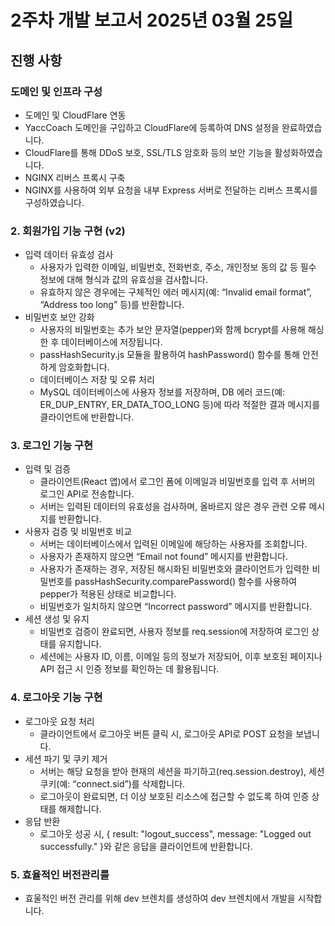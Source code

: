 # 2주차 개발 보고서 2025년 03월 25일

## 진행 사항
### 도메인 및 인프라 구성
- 도메인 및 CloudFlare 연동
- YaccCoach 도메인을 구입하고 CloudFlare에 등록하여 DNS 설정을 완료하였습니다.
- CloudFlare를 통해 DDoS 보호, SSL/TLS 암호화 등의 보안 기능을 활성화하였습니다.
- NGINX 리버스 프록시 구축
- NGINX를 사용하여 외부 요청을 내부 Express 서버로 전달하는 리버스 프록시를 구성하였습니다.

### 2. 회원가입 기능 구현 (v2)
- 입력 데이터 유효성 검사
	- 사용자가 입력한 이메일, 비밀번호, 전화번호, 주소, 개인정보 동의 값 등 필수 정보에 대해 형식과 값의 유효성을 검사합니다.
	- 유효하지 않은 경우에는 구체적인 에러 메시지(예: “Invalid email format”, “Address too long” 등)를 반환합니다.
- 비밀번호 보안 강화
	- 사용자의 비밀번호는 추가 보안 문자열(pepper)와 함께 bcrypt를 사용해 해싱한 후 데이터베이스에 저장됩니다.
	- passHashSecurity.js 모듈을 활용하여 hashPassword() 함수를 통해 안전하게 암호화합니다.
	- 데이터베이스 저장 및 오류 처리
	- MySQL 데이터베이스에 사용자 정보를 저장하며, DB 에러 코드(예: ER_DUP_ENTRY, ER_DATA_TOO_LONG 등)에 따라 적절한 결과 메시지를 클라이언트에 반환합니다.
### 3. 로그인 기능 구현 
- 입력 및 검증
  - 클라이언트(React 앱)에서 로그인 폼에 이메일과 비밀번호를 입력 후 서버의 로그인 API로 전송합니다.
  - 서버는 입력된 데이터의 유효성을 검사하며, 올바르지 않은 경우 관련 오류 메시지를 반환합니다.
- 사용자 검증 및 비밀번호 비교
    - 서버는 데이터베이스에서 입력된 이메일에 해당하는 사용자를 조회합니다.
	- 사용자가 존재하지 않으면 “Email not found” 메시지를 반환합니다.
	- 사용자가 존재하는 경우, 저장된 해시화된 비밀번호와 클라이언트가 입력한 비밀번호를 passHashSecurity.comparePassword() 함수를 사용하여 pepper가 적용된 상태로 비교합니다.
	- 비밀번호가 일치하지 않으면 “Incorrect password” 메시지를 반환합니다.
- 세션 생성 및 유지
	- 비밀번호 검증이 완료되면, 사용자 정보를 req.session에 저장하여 로그인 상태를 유지합니다.
	- 세션에는 사용자 ID, 이름, 이메일 등의 정보가 저장되어, 이후 보호된 페이지나 API 접근 시 인증 정보를 확인하는 데 활용됩니다.
### 4. 로그아웃 기능 구현
- 로그아웃 요청 처리
	- 클라이언트에서 로그아웃 버튼 클릭 시, 로그아웃 API로 POST 요청을 보냅니다.
- 세션 파기 및 쿠키 제거
	- 서버는 해당 요청을 받아 현재의 세션을 파기하고(req.session.destroy), 세션 쿠키(예: “connect.sid”)를 삭제합니다.
	- 로그아웃이 완료되면, 더 이상 보호된 리소스에 접근할 수 없도록 하여 인증 상태를 해제합니다.
- 응답 반환
	- 로그아웃 성공 시, { result: "logout_success", message: "Logged out successfully." }와 같은 응답을 클라이언트에 반환합니다.
### 5. 효율적인 버전관리를 
- 효울적인 버전 관리를 위해 dev 브렌치를 생성하여 dev 브렌치에서 개발을 시작합니다.
